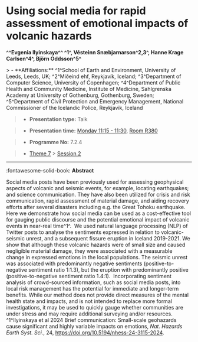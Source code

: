 # Using social media for rapid assessment of emotional impacts of volcanic hazards

**^^Evgenia Ilyinskaya^^ ^1^, Vésteinn Snæbjarnarson^2,3^, Hanne Krage Carlsen^4^, Björn Oddsson^5^**

<!-- more -->> - **Affiliations:** ^1^School of Earth and Environment, University of Leeds, Leeds, UK; ^2^Miðeind ehf, Reykjavík, Iceland; ^3^Department of Computer Science, University of Copenhagen; ^4^Department of Public Health and Community Medicine, Institute of Medicine, Sahlgrenska Academy at University of Gothenburg, Gothenburg, Sweden; ^5^Department of Civil Protection and Emergency Management, National Commissioner of the Icelandic Police, Reykjavik, Iceland 

> - **Presentation type:** Talk

> - **Presentation time:** [Monday 11:15 - 11:30](../sessions_comparison.md#__tabbed_1_5), [Room R380](../maps_venue.md#__tabbed_1_1)

> - **Programme No:** 7.2.4

> - [Theme 7](../theme7.md) > [Session 2](../sessions/session-7-2.md)

--- 

:fontawesome-solid-book: **Abstract**

Social media posts have been previously used for assessing geophysical aspects of volcanic and seismic events, for example, locating earthquakes; and science communication. They have also been utilized for crisis and risk communication, rapid assessment of material damage, and aiding recovery efforts after several disasters including e.g. the Great Tohoku earthquake. Here we demonstrate how social media can be used as a cost-effective tool for gauging public discourse and the potential emotional impact of volcanic events in near-real time^1^. 
We used natural language processing (NLP) of Twitter posts to analyse the sentiments expressed in relation to volcanic-seismic unrest, and a subsequent fissure eruption in Iceland 2019-2021. We show that although these volcanic hazards were of small size and caused negligible material damage, they were associated with a measurable change in expressed emotions in the local populations. The seismic unrest was associated with predominantly negative sentiments (positive-to-negative sentiment ratio 1:1.3), but the eruption with predominantly positive (positive-to-negative sentiment ratio 1.4:1). 
Incorporating sentiment analysis of crowd-sourced information, such as social media posts, into local risk management has the potential for immediate and longer-term benefits. While our method does not provide direct measures of the mental health state and impacts, and is not intended to replace more formal investigations, it may be used to quickly gauge whether communities are under stress and may require additional surveying and/or resources. 
^1^Ilyinskaya et al 2024 Brief communication: Small-scale geohazards cause significant and highly variable impacts on emotions, *Nat. Hazards Earth Syst. Sci.*, 24, https://doi.org/10.5194/nhess-24-3115-2024.


